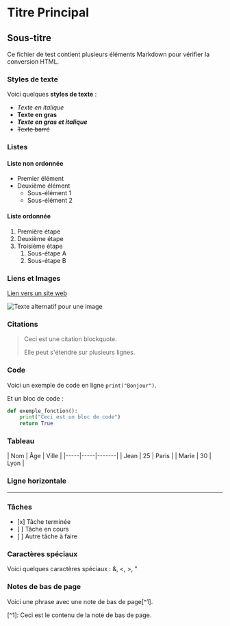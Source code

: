 # Titre Principal

## Sous-titre

Ce fichier de test contient plusieurs éléments Markdown pour vérifier la conversion HTML.

### Styles de texte

Voici quelques **styles de texte** :

- _Texte en italique_
- **Texte en gras**
- _**Texte en gras et italique**_
- ~~Texte barré~~

### Listes

#### Liste non ordonnée

- Premier élément
- Deuxième élément
  - Sous-élément 1
  - Sous-élément 2

#### Liste ordonnée

1. Première étape
2. Deuxième étape
3. Troisième étape
   1. Sous-étape A
   2. Sous-étape B

### Liens et Images

[Lien vers un site web](https://www.exemple.com)

![Texte alternatif pour une image](https://exemple.com/image.jpg)

### Citations

> Ceci est une citation blockquote.
>
> Elle peut s'étendre sur plusieurs lignes.

### Code

Voici un exemple de code en ligne `print("Bonjour")`.

Et un bloc de code :

```python
def exemple_fonction():
    print("Ceci est un bloc de code")
    return True

```

### Tableau

\| Nom \| Âge \| Ville \|
\|-----\|-----\|-------\|
\| Jean \| 25 \| Paris \|
\| Marie \| 30 \| Lyon \|

### Ligne horizontale

* * *

### Tâches

- \[x\] Tâche terminée
- \[ \] Tâche en cours
- \[ \] Autre tâche à faire

### Caractères spéciaux

Voici quelques caractères spéciaux : &, <, >, "

### Notes de bas de page

Voici une phrase avec une note de bas de page\[^1\].

\[^1\]: Ceci est le contenu de la note de bas de page.